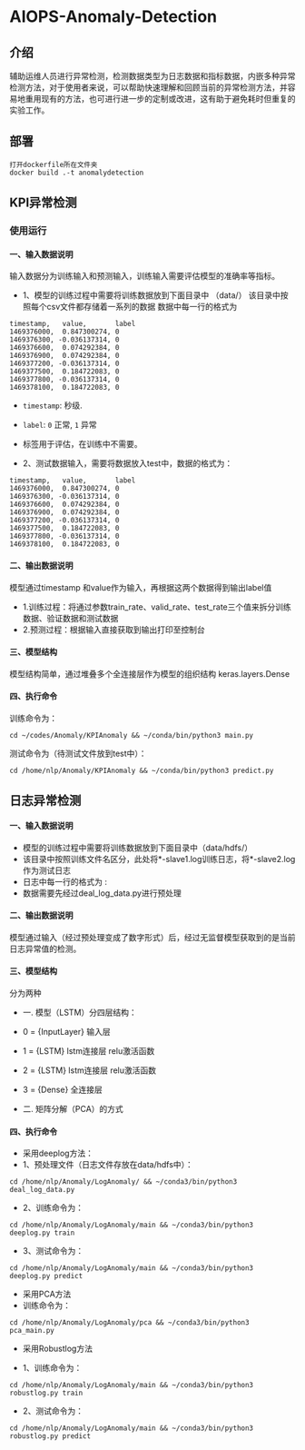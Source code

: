 # AIOPS-Anomaly-Detection

## 介绍
辅助运维人员进行异常检测，检测数据类型为日志数据和指标数据，内嵌多种异常检测方法，对于使用者来说，可以帮助快速理解和回顾当前的异常检测方法，并容易地重用现有的方法，也可进行进一步的定制或改进，这有助于避免耗时但重复的实验工作。

## 部署

```
打开dockerfile所在文件夹
docker build .-t anomalydetection
```

## KPI异常检测

### 使用运行
#### 一、输入数据说明
输入数据分为训练输入和预测输入，训练输入需要评估模型的准确率等指标。
- 1、模型的训练过程中需要将训练数据放到下面目录中
（data/）
该目录中按照每个csv文件都存储着一系列的数据
数据中每一行的格式为
```
timestamp,   value,       label
1469376000,  0.847300274, 0
1469376300, -0.036137314, 0
1469376600,  0.074292384, 0
1469376900,  0.074292384, 0
1469377200, -0.036137314, 0
1469377500,  0.184722083, 0
1469377800, -0.036137314, 0
1469378100,  0.184722083, 0
```

- `timestamp`: 秒级.
- `label`: `0` 正常, `1` 异常
- 标签用于评估，在训练中不需要。

- 2、测试数据输入，需要将数据放入test中，数据的格式为：
```
timestamp,   value,       label
1469376000,  0.847300274, 0
1469376300, -0.036137314, 0
1469376600,  0.074292384, 0
1469376900,  0.074292384, 0
1469377200, -0.036137314, 0
1469377500,  0.184722083, 0
1469377800, -0.036137314, 0
1469378100,  0.184722083, 0
```

#### 二、输出数据说明
模型通过timestamp	和value作为输入，再根据这两个数据得到输出label值

- 1.训练过程：将通过参数train_rate、valid_rate、test_rate三个值来拆分训练数据、验证数据和测试数据
- 2.预测过程：根据输入直接获取到输出打印至控制台

#### 三、模型结构
模型结构简单，通过堆叠多个全连接层作为模型的组织结构
keras.layers.Dense

#### 四、执行命令
训练命令为：
```
cd ~/codes/Anomaly/KPIAnomaly && ~/conda/bin/python3 main.py
```
测试命令为（待测试文件放到test中）：
```
cd /home/nlp/Anomaly/KPIAnomaly && ~/conda/bin/python3 predict.py
```

## 日志异常检测

#### 一、输入数据说明
- 模型的训练过程中需要将训练数据放到下面目录中（data/hdfs/）
- 该目录中按照训练文件名区分，此处将*-slave1.log训练日志，将*-slave2.log作为测试日志
- 日志中每一行的格式为
<YMD> <Time> <Type> <Component>: <Content>
- 数据需要先经过deal_log_data.py进行预处理


#### 二、输出数据说明
模型通过输入（经过预处理变成了数字形式）后，经过无监督模型获取到的是当前日志异常值的检测。


#### 三、模型结构
分为两种
- 一. 模型（LSTM）分四层结构：
- 0 = {InputLayer} 输入层
- 1 = {LSTM} lstm连接层 relu激活函数
- 2 = {LSTM} lstm连接层 relu激活函数
- 3 = {Dense} 全连接层

- 二. 矩阵分解（PCA）的方式


#### 四、执行命令

- 采用deeplog方法：
- 1、预处理文件（日志文件存放在data/hdfs中）：
```
cd /home/nlp/Anomaly/LogAnomaly/ && ~/conda3/bin/python3 deal_log_data.py
```

- 2、训练命令为：
```
cd /home/nlp/Anomaly/LogAnomaly/main && ~/conda3/bin/python3 deeplog.py train
```

- 3、测试命令为：
```
cd /home/nlp/Anomaly/LogAnomaly/main && ~/conda3/bin/python3 deeplog.py predict
```
- 采用PCA方法
- 训练命令为：
```
cd /home/nlp/Anomaly/LogAnomaly/pca && ~/conda3/bin/python3 pca_main.py
```
- 采用Robustlog方法
 
- 1、训练命令为：
```
cd /home/nlp/Anomaly/LogAnomaly/main && ~/conda3/bin/python3 robustlog.py train
```

- 2、测试命令为：
```
cd /home/nlp/Anomaly/LogAnomaly/main && ~/conda3/bin/python3 robustlog.py predict
```



